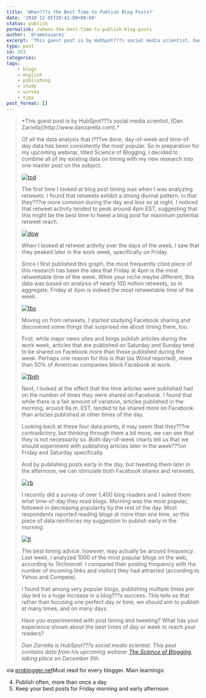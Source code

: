 ```yaml
---
title: 'When???s the Best Time to Publish Blog Posts?'
date: '2010-12-05T20:41:00+00:00'
status: publish
permalink: /whens-the-best-time-to-publish-blog-posts
author: '@ramonsuarez'
excerpt: 'This guest post is by HubSpot???s social media scientist, Dan Zarrella. Of all the data analysis that I???ve done, day-of-week and time-of-day data has been consistently the most popular. So in preparation for my upcoming webinar, titled Science of Bl...'
type: post
id: 263
categories:
tags:
    - blogs
    - english
    - publishing
    - study
    - survey
    - tips
post_format: []
---
```

> <div>*This guest post is by HubSpot???s social media scientist, [Dan Zarrella](http://www.danzarella.com).*
> 
> Of all the data analysis that I???ve done, day-of-week and time-of-day data has been consistently the most popular. So in preparation for my upcoming webinar, titled Science of Blogging, I decided to combine all of my existing data on timing with my new research into one master post on the subject.
> 
> [![](http://www.problogger.net/wp-content/uploads/2010/11/tod.gif "tod")](http://www.problogger.net/wp-content/uploads/2010/11/tod.gif)
> 
> The first time I looked at blog post timing was when I was analyzing retweets. I found that retweets exhibit a strong diurnal pattern, in that they???re more common during the day and less so at night. I noticed that retweet activity tended to peak around 4pm EST, suggesting that this might be the best time to tweet a blog post for maximum potential retweet reach.
> 
> [![](http://www.problogger.net/wp-content/uploads/2010/11/dow.gif "dow")](http://www.problogger.net/wp-content/uploads/2010/11/dow.gif)
> 
> When I looked at retweet activity over the days of the week, I saw that they peaked later in the work week, specifically on Friday.
> 
> Since I first published this graph, the most frequently cited piece of this research has been the idea that Friday at 4pm is the most retweetable time of the week. While your niche maybe different, this data was based on analysis of nearly 100 million retweets, so in aggregate, Friday at 4pm is indeed the most retweetable time of the week.
> 
> [![](http://www.problogger.net/wp-content/uploads/2010/11/fbs.gif "fbs")](http://www.problogger.net/wp-content/uploads/2010/11/fbs.gif)
> 
> Moving on from retweets, I started studying Facebook sharing and discovered some things that surprised me about timing there, too.
> 
> First, while major news sites and blogs publish articles during the work week, articles that are published on Saturday and Sunday tend to be shared on Facebook more than those published during the week. Perhaps one reason for this is that (as *Wired* reported), more than 50% of American companies block Facebook at work.
> 
> [![](http://www.problogger.net/wp-content/uploads/2010/11/fbsh.gif "fbsh")](http://www.problogger.net/wp-content/uploads/2010/11/fbsh.gif)
> 
> Next, I looked at the effect that the time articles were published had on the number of times they were shared on Facebook. I found that while there is a fair amount of variation, articles published in the morning, around 9a.m. EST, tended to be shared more on Facebook than articles published at other times of the day.
> 
> Looking back at these four data points, it may seem that they???re contradictory, but thinking through them a bit more, we can see that they is not necessarily so. Both day-of-week charts tell us that we should experiment with publishing articles later in the week???on Friday and Saturday specifically.
> 
> And by publishing posts early in the day, but tweeting them later in the afternoon, we can stimulate both Facebook shares and retweets.
> 
> [![](http://www.problogger.net/wp-content/uploads/2010/11/rb.gif "rb")](http://www.problogger.net/wp-content/uploads/2010/11/rb.gif)
> 
> I recently did a survey of over 1,400 blog readers and I asked them what time-of-day they read blogs. Morning was the most popular, followed in decreasing popularity by the rest of the day. Most respondents reported reading blogs at more than one time, so this piece of data reinforces my suggestion to publish early in the morning.
> 
> [![](http://www.problogger.net/wp-content/uploads/2010/11/lt.gif "lt")](http://www.problogger.net/wp-content/uploads/2010/11/lt.gif)
> 
> The best timing advice, however, may actually be around frequency. Last week, I analyzed 1000 of the most popular blogs on the web, according to *Technorati*. I compared their posting frequency with the number of incoming links and visitors they had attracted (according to Yahoo and Compete).
> 
> I found that among very popular blogs, publishing multiple times per day led to a huge increase in a blog???s success. This tells us that rather than focusing one perfect day or time, we should aim to publish at many times, and on many days.
> 
> Have you experimented with post timing and tweeting? What has your experience shown about the best times of day or week to reach your readers?
> 
> *Dan Zarrella is HubSpot???s social media scientist. This post contains data from his upcoming webinar [The Science of Blogging](http://www.google.com/url?q=http%3A%2F%2Fwww.hubspot.com%2Fthe-science-of-blogging%2F&sa=D&sntz=1&usg=AFQjCNF5WQXsAfPtMIE2rH-7Rkf3MimZnw), taking place on December 9th.*
> 
> </div>

via [problogger.net](http://www.problogger.net/archives/2010/12/06/whens-the-best-time-to-publish-blog-posts/)</div>Must read for every blogger. Main learnings:


4. Publish often, more than once a day
5. Keep your best posts for Friday morning and early afternoon
</div>